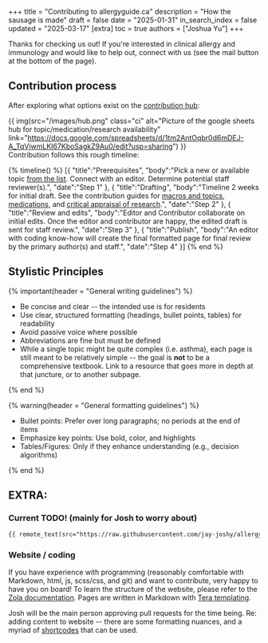 +++
title = "Contributing to allergyguide.ca"
description = "How the sausage is made"
draft = false
date = "2025-01-31"
in_search_index = false
updated = "2025-03-17"
[extra]
toc = true
authors = ["Joshua Yu"]
+++

Thanks for checking us out! If you're interested in clinical allergy and immunology and would like to help out, connect with us (see the mail button at the bottom of the page).

## Contribution process

After exploring what options exist on the [contribution hub](https://docs.google.com/spreadsheets/d/1tm2AntOqbr0d6mDEJ-A_TqVjwmLKI67KboSagkZ9Au0/edit?usp=sharing):

{{ img(src="/images/hub.png" class="ci" alt="Picture of the google sheets hub for topic/medication/research availability" link="https://docs.google.com/spreadsheets/d/1tm2AntOqbr0d6mDEJ-A_TqVjwmLKI67KboSagkZ9Au0/edit?usp=sharing") }}
<br>
Contribution follows this rough timeline:

{% timeline() %}
[{
"title":"Prerequisites",
"body":"Pick a new or available topic [from the list](https://docs.google.com/spreadsheets/d/1tm2AntOqbr0d6mDEJ-A_TqVjwmLKI67KboSagkZ9Au0/edit?usp=sharing). Connect with an editor. Determine potential staff reviewer(s).",
"date":"Step 1"
},
{
"title":"Drafting",
"body":"Timeline 2 weeks for initial draft. See the contribution guides for [macros and topics](@/contribute_guides/topic_contribution.md), [medications](@/contribute_guides/medication_contribution.md), and [critical appraisal of research](@/contribute_guides/research_contribution.md).",
"date":"Step 2"
},
{
"title":"Review and edits",
"body":"Editor and Contributor collaborate on initial edits. Once the editor and contributor are happy, the edited draft is sent for staff review.",
"date":"Step 3"
},
{
"title":"Publish",
"body":"An editor with coding know-how will create the final formatted page for final review by the primary author(s) and staff.",
"date":"Step 4"
}]
{% end %}

## Stylistic Principles

{% important(header = "General writing guidelines") %}

- Be concise and clear -- the intended use is for residents
- Use clear, structured formatting (headings, bullet points, tables) for readability
- Avoid passive voice where possible
- Abbreviations are fine but must be defined
- While a single topic might be quite complex (i.e. asthma), each page is still meant to be relatively simple -- the goal is **not** to be a comprehensive textbook. Link to a resource that goes more in depth at that juncture, or to another subpage.

{% end %}

{% warning(header = "General formatting guidelines") %}

- Bullet points: Prefer over long paragraphs; no periods at the end of items
- Emphasize key points: Use bold, color, and highlights
- Tables/Figures: Only if they enhance understanding (e.g., decision algorithms)

{% end %}

## EXTRA:

### Current TODO! (mainly for Josh to worry about)

```md
{{ remote_text(src="https://raw.githubusercontent.com/jay-joshy/allergyguide/refs/heads/main/TODO.md") }}
```

### Website / coding

If you have experience with programming (reasonably comfortable with Markdown, html, js, scss/css, and git) and want to contribute, very happy to have you on board! To learn the structure of the website, please refer to the [Zola documentation](https://www.getzola.org/). Pages are written in Markdown with [Tera templating](https://keats.github.io/tera/).

Josh will be the main person approving pull requests for the time being.
Re: adding content to website -- there are some formatting nuances, and a myriad of [shortcodes](/shortcodes) that can be used.
